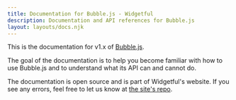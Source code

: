```yaml
---
title: Documentation for Bubble.js - Widgetful
description: Documentation and API references for Bubble.js
layout: layouts/docs.njk
---
```


This is the documentation for v1.x of <a href="/" class="underline text-blue-700">Bubble.js</a>.

The goal of the documentation is to help you become familiar with how to use Bubble.js and to understand what its API can and cannot do.

The documentation is open source and is part of Widgetful's website. If you see any errors, feel free to let us know at <a href="https://github.com/widgetful/site/issues" class="underline text-blue-700">the site's repo</a>.
